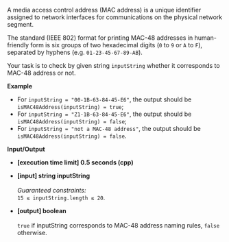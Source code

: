 A media access control address (MAC address) is a unique identifier assigned to network interfaces for communications on the physical network segment.

The standard (IEEE 802) format for printing MAC-48 addresses in human-friendly form is six groups of two hexadecimal digits (`0` to `9` or `A` to `F`), separated by hyphens (e.g. `01-23-45-67-89-AB`).

Your task is to check by given string `inputString` whether it corresponds to MAC-48 address or not.

__Example__

+ For `inputString = "00-1B-63-84-45-E6"`, the output should be<br/>`isMAC48Address(inputString) = true`;
+ For `inputString = "Z1-1B-63-84-45-E6"`, the output should be<br/>`isMAC48Address(inputString) = false`;
+ For `inputString = "not a MAC-48 address"`, the output should be<br/>`isMAC48Address(inputString) = false`.

__Input/Output__

+ __[execution time limit] 0.5 seconds (cpp)__

+ __[input] string inputString__<br/><br/>_Guaranteed constraints:_<br/>`15 ≤ inputString.length ≤ 20`.

+ __[output] boolean__<br/><br/>`true` if inputString corresponds to MAC-48 address naming rules, `false` otherwise.

